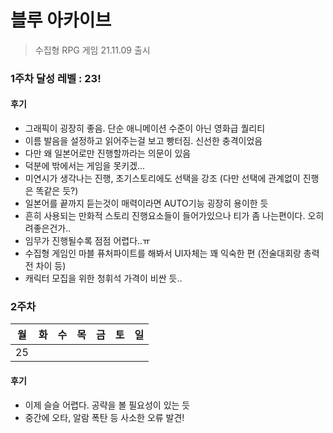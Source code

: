 # 블루 아카이브
> 수집형 RPG 게임 21.11.09 출시



### 1주차 달성 레벨 : 23!

#### 후기

- 그래픽이 굉장히 좋음. 단순 애니메이션 수준이 아닌 영화급 퀄리티
- 이름 발음을 설정하고 읽어주는걸 보고 빵터짐. 신선한 충격이었음
- 다만 왜 일본어로만 진행할까라는 의문이 있음
- 덕분에 밖에서는 게임을 못키겠...
- 미연시가 생각나는 진행, 초기스토리에도 선택을 강조 (다만 선택에 관계없이 진행은 똑같은 듯?)
- 일본어를 끝까지 듣는것이 매력이라면 AUTO기능 굉장히 용이한 듯
- 흔히 사용되는 만화적 스토리 진행요소들이 들어가있으나 티가 좀 나는편이다. 오히려좋은건가..
- 임무가 진행될수록 점점 어렵다..ㅠ
- 수집형 게임인 마블 퓨처파이트를 해봐서 UI자체는 꽤 익숙한 편 (전술대회랑 총력전 차이 등)
- 캐릭터 모집을 위한 청휘석 가격이 비싼 듯..



### 2주차

| 월   | 화   | 수   | 목   | 금   | 토   | 일   |
| ---- | ---- | ---- | ---- | ---- | ---- | ---- |
| 25   |      |      |      |      |      |      |

#### 후기

- 이제 슬슬 어렵다. 공략을 볼 필요성이 있는 듯
- 중간에 오타, 알람 폭탄 등 사소한 오류 발견!
